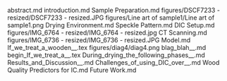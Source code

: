 abstract.md
introduction.md
Sample Preparation.md
figures/DSCF7233 - resized/DSCF7233 - resized.JPG
figures/Line art of sample1/Line art of sample1.png
Drying Environment.md
Speckle Pattern.md
DIC Setup.md
figures/IMG_6764 - resized/IMG_6764 - resized.jpg
CT Scanning.md
figures/IMG_6736 - resized/IMG_6736 - resized.JPG
Model.md
If_we_treat_a_wooden__.tex
figures/diag4/diag4.png
blag_blah__.md
begin_If_we_treat_a__.tex
During_drying_the_following_phases__.md
Results_and_Discussion__.md
Challenges_of_using_DIC_over__.md
Wood Quality Predictors for IC.md
Future Work.md
  